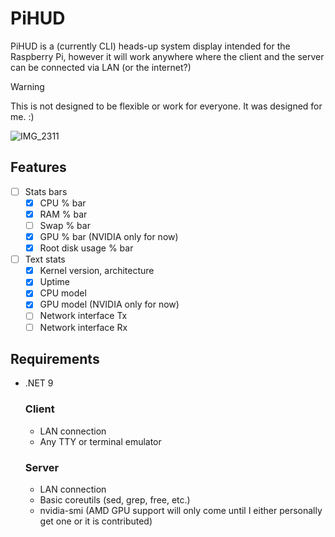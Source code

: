 # PiHUD
PiHUD is a (currently CLI) heads-up system display intended for the Raspberry Pi, however it will work anywhere where the client and the server can be connected via LAN (or the internet?)

> [!WARNING]  
> This is not designed to be flexible or work for everyone. It was designed for me. :)

![IMG_2311](https://github.com/user-attachments/assets/db36da99-4e1c-493e-a251-9a729196340e)

## Features
- [ ] Stats bars
  - [x] CPU % bar
  - [x] RAM % bar
  - [ ] Swap % bar
  - [x] GPU % bar (NVIDIA only for now)
  - [X] Root disk usage % bar
- [ ] Text stats
  - [x] Kernel version, architecture
  - [x] Uptime
  - [x] CPU model
  - [x] GPU model (NVIDIA only for now)
  - [ ] Network interface Tx
  - [ ] Network interface Rx

## Requirements
- .NET 9
  ### Client
  - LAN connection
  - Any TTY or terminal emulator
  ### Server
  - LAN connection
  - Basic coreutils (sed, grep, free, etc.)
  - nvidia-smi (AMD GPU support will only come until I either personally get one or it is contributed)
